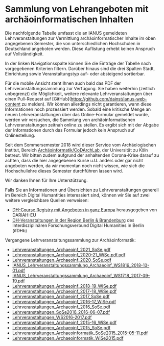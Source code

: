 # Sammlung von Lehrangeboten mit archäoinformatischen Inhalten

Die nachfolgende Tabelle umfasst die an IANUS gemeldeten Lehrveranstaltungen zur Vermittlung archäoinformatischer Inhalte im oben angegebenen Semester, die von
unterschiedlichen Hochschulen in Deutschland angeboten werden. Diese Auflistung erhebt keinen Anspruch auf Vollständigkeit.

In der linken Navigationsspalte können Sie die Einträge der Tabelle nach vorgegebenen Kriterien filtern. Darüber hinaus sind die drei Spalten Stadt,
Einrichtung sowie Veranstaltungstyp auf- oder absteigend sortierbar.

Für die mobile Ansicht steht Ihnen auch bald das PDF der Lehrveranstaltungssammlung zur Verfügung. Sie haben weiterhin (zeitlich unbegrenzt) die Möglichkeit,
weitere relevante Lehrveranstaltungen über einen Pull-Request auf [GitHub](https://github.com/dainst/ianus-web-content zu melden). Wir können allerdings nicht
garantieren, wann diese Informationen noch prozessiert werden. Sobald eine kritische Menge an neuen Lehrveranstaltungen über das Online-Formular gemeldet
wurde, werden wir versuchen, die Sammlung von archäoinformatischen Lehrveranstaltungen zeitnah online zu stellen. Es ergibt sich mit der Abgabe der
Informationen durch das Formular jedoch kein Anspruch auf Onlinestellung.

Seit dem Sommersemester 2018 wird dieser Service vom Archäologischen Institut,
Bereich [Archäoinformatik/CoDArchLab](https://archaeologie.phil-fak.uni-koeln.de/institut/fachgebiete/archaeoinformatik), der Universität zu Köln betreut. Wir
bitten zudem aufgrund der anhaltenden Corona-Krise darauf zu achten, dass die hier angegebenen Kurse u.U. anders oder gar nicht angeboten werden, da wir
momentan noch nicht wissen, wie sich die Hochschullehre dieses Semester durchführen lassen wird.

Wir danken Ihnen für Ihre Unterstützung.

Falls Sie an Informationen und Übersichten zu Lehrveranstaltungen generell im Bereich Digital Humantities interessiert sind, können wir Sie auf zwei weitere vergleichbare Quellen verweisen:

- [DH-Course Registry mit Angeboten in ganz Europa](https://dh-registry.de.dariah.eu/) herausgegeben von DARIAH-EU
- [DH-Veranstaltungen in der Region Berlin & Brandenburg](http://www.ifdhberlin.de/lehre/dh-lehrveranstaltungen-in-der-region) des Interdisziplinären Forschungsverbund Digital Humanities in Berlin (ifDHb)


Vergangene Lehrveranstaltungssammlung zur Archäoinformatik:
- [Lehrveranstaltungen_Archaeoinf_2021_SoSe.pdf](https://github.com/dainst/ianus-web-content/files/11040784/Lehrveranstaltungen_Archaeoinf_2021_SoSe.pdf)
- [Lehrveranstaltungen_Archaeoinf_2020-21_WiSe.pdf.pdf](https://github.com/dainst/ianus-web-content/files/11040783/Lehrveranstaltungen_Archaeoinf_2020-21_WiSe.pdf.pdf)
- [Lehrveranstaltungen_Archaeoinf_2020_SoSe.pdf](https://github.com/dainst/ianus-web-content/files/11040782/Lehrveranstaltungen_Archaeoinf_2020_SoSe.pdf)
- [IANUS_Lehrveranstaltungssammlung_Archaeoinf_WS1819_2018-10-01.pdf](https://github.com/dainst/ianus-web-content/files/11040774/IANUS_Lehrveranstaltungssammlung_Archaeoinf_WS1819_2018-10-01.pdf)
- [IANUS_Lehrveranstaltungssammlung_Archaeoinf_WS1718_2017-09-19.pdf](https://github.com/dainst/ianus-web-content/files/11040773/IANUS_Lehrveranstaltungssammlung_Archaeoinf_WS1718_2017-09-19.pdf)
- [Lehrveranstaltungen_Archaeoinf_2018-19_WiSe.pdf](https://github.com/dainst/ianus-web-content/files/11040781/Lehrveranstaltungen_Archaeoinf_2018-19_WiSe.pdf)
- [Lehrveranstaltungen_Archaeoinf_2017-18_WiSe.pdf](https://github.com/dainst/ianus-web-content/files/11040780/Lehrveranstaltungen_Archaeoinf_2017-18_WiSe.pdf)
- [Lehrveranstaltungen_Archaeoinf_2017_SoSe.pdf](https://github.com/dainst/ianus-web-content/files/11040779/Lehrveranstaltungen_Archaeoinf_2017_SoSe.pdf)
- [Lehrveranstaltungen_Archaeoinf_2016-17_WiSe.pdf](https://github.com/dainst/ianus-web-content/files/11040778/Lehrveranstaltungen_Archaeoinf_2016-17_WiSe.pdf)
- [Lehrveranstaltungen_Archaeoinf_2016_SoSe.pdf](https://github.com/dainst/ianus-web-content/files/11040777/Lehrveranstaltungen_Archaeoinf_2016_SoSe.pdf)
- [Lehrveranstaltungen_SoSe2016_2016-06-07.pdf](https://github.com/dainst/ianus-web-content/files/11040788/Lehrveranstaltungen_SoSe2016_2016-06-07.pdf)
- [Lehrveranstaltungen_WS2016-2017.pdf](https://github.com/dainst/ianus-web-content/files/11040789/Lehrveranstaltungen_WS2016-2017.pdf)
- [Lehrveranstaltungen_Archaeoinf_2015-16_WiSe.pdf](https://github.com/dainst/ianus-web-content/files/11040776/Lehrveranstaltungen_Archaeoinf_2015-16_WiSe.pdf)
- [Lehrveranstaltungen_Archaeoinf_2015_SoSe.pdf](https://github.com/dainst/ianus-web-content/files/11040775/Lehrveranstaltungen_Archaeoinf_2015_SoSe.pdf)
- [Lehrveranstaltungen_Archaeoinformatik_SoSe2015_2015-05-11.pdf](https://github.com/dainst/ianus-web-content/files/11040785/Lehrveranstaltungen_Archaeoinformatik_SoSe2015_2015-05-11.pdf)
- [Lehrveranstaltungen_Archaeoinformatik_WiSe2015.pdf](https://github.com/dainst/ianus-web-content/files/11040787/Lehrveranstaltungen_Archaeoinformatik_WiSe2015.pdf)

